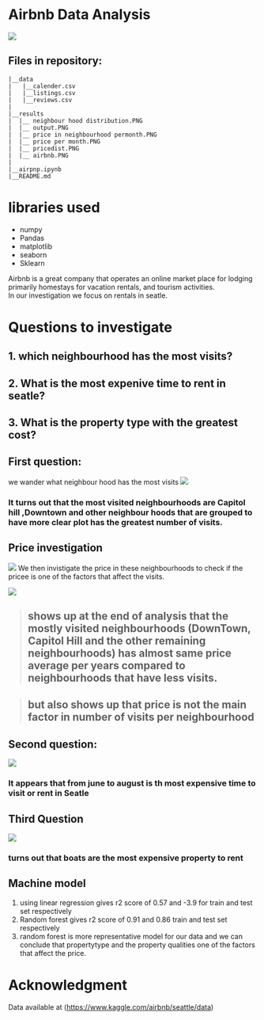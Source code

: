 # Airbnb Data Analysis
![](./results/airbnb.png)

## Files in repository:

    |__data
    |   |__calender.csv
    |   |__listings.csv
    |   |__reviews.csv
    | 
    |__results
    |  |__ neighbour hood distribution.PNG
    |  |__ output.PNG
    |  |__ price in neighbourhood permonth.PNG
    |  |__ price per month.PNG
    |  |__ pricedist.PNG
    |  |__ airbnb.PNG
    |
    |__airpnp.ipynb
    |__README.md


# libraries used 
* numpy
* Pandas
* matplotlib
* seaborn
* Sklearn 

Airbnb is a great company that operates an online market place for lodging primarily homestays for vacation rentals, and tourism activities. <br>
In our investigation we focus on rentals in seatle.

# Questions to investigate 
## 1. which neighbourhood has the most visits? 
## 2. What is the most expenive time to  rent in seatle?
## 3. What is the property type with the greatest cost?

## First question:
we wander what neighbour hood has the most visits 
![](./results/neighbour%20hood%20distribution.png)

### It turns out that the most visited neighbourhoods are **Capitol hill** ,**Downtown** and **other neighbour hoods** that are grouped to have more clear plot has the greatest number of visits.
## Price investigation
![](./results/pricedist.png)
 We then invistigate the price in these neighbourhoods to check if the pricee is one of the factors that affect the visits.

![](./results/price%20in%20neighbourhood%20per%20month.png)

> ## shows up at the end of analysis that the mostly visited neighbourhoods (DownTown, Capitol Hill and the other remaining neighbourhoods) has almost same price average per years compared to neighbourhoods that have less visits.


> ## but also shows up that price is not the main factor in number of visits per neighbourhood


## Second question:
![](./results/price%20per%20month.png)

### It appears that from june to august is th most expensive time to visit or rent in Seatle

## Third Question 
![](./results/output.png)
### turns out that boats are the most expensive property to rent

## Machine model

1. using linear regression gives r2 score of 0.57 and -3.9 for train and test set respectively 
2. Random forest gives r2 score of 0.91 and 0.86 train and test set respectively 
3. random forest is more representative model for our data and we can conclude that propertytype and the property qualities one of the factors that affect the price. 

# Acknowledgment
Data available at (https://www.kaggle.com/airbnb/seattle/data)